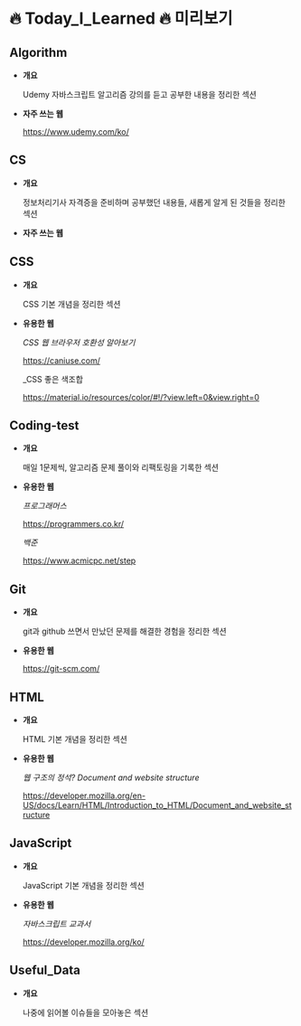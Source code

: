 🔥 Today_I_Learned 🔥 미리보기
=========================

Algorithm
---------

- **개요**

  Udemy 자바스크립트 알고리즘 강의를 듣고 공부한 내용을 정리한 섹션

- **자주 쓰는 웹**

  https://www.udemy.com/ko/

CS
--

- **개요**

  정보처리기사 자격증을 준비하며 공부했던 내용들, 새롭게 알게 된 것들을 정리한 섹션

- **자주 쓰는 웹**


CSS
---

- **개요**

  CSS 기본 개념을 정리한 섹션

- **유용한 웹**

  _CSS 웹 브라우저 호환성 알아보기_

  <https://caniuse.com/>
  
  _CSS 좋은 색조합 
  
  <https://material.io/resources/color/#!/?view.left=0&view.right=0>

Coding-test
-----------

- **개요**

  매일 1문제씩, 알고리즘 문제 풀이와 리팩토링을 기록한 섹션


- **유용한 웹**

  _프로그래머스_ 
  
  <https://programmers.co.kr/>

  _백준_ 
  
  <https://www.acmicpc.net/step>


Git
---

- **개요**

  git과 github 쓰면서 만났던 문제를 해결한 경험을 정리한 섹션

- **유용한 웹**

  <https://git-scm.com/>


HTML
----

- **개요**

  HTML 기본 개념을 정리한 섹션

- **유용한 웹**

  _웹 구조의 정석? Document and website structure_

  <https://developer.mozilla.org/en-US/docs/Learn/HTML/Introduction_to_HTML/Document_and_website_structure>


JavaScript
----------

- **개요**

  JavaScript 기본 개념을 정리한 섹션

- **유용한 웹**

  _자바스크립트 교과서_

  https://developer.mozilla.org/ko/


Useful_Data
-----------

- **개요**

  나중에 읽어볼 이슈들을 모아놓은 섹션

